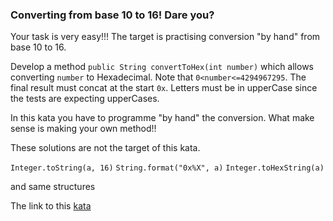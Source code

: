### Converting from base 10 to 16! Dare you?

Your task is very easy!!! The target is practising conversion "by hand" from base 10 to 16.

Develop a method `public String convertToHex(int number)` which allows converting `number` to Hexadecimal. Note that `0<number<=4294967295`. The final result must concat at the start `0x`. Letters must be in upperCase since the tests are expecting upperCases.

In this kata you have to programme "by hand" the conversion. What make sense is making your own method!!

These solutions are not the target of this kata.

`Integer.toString(a, 16)` `String.format("0x%X", a)` `Integer.toHexString(a)`

and same structures  

The link to this [kata](https://www.codewars.com/kata/converting-from-base-10-to-16-dare-you/java)
